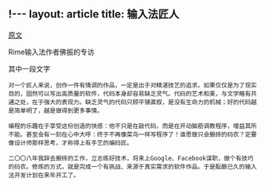 !---
layout: article
title: 输入法匠人
---

[原文](https://www.ituring.com.cn/article/118072)

Rime输入法作者佛振的专访

其中一段文字

```
对一个匠人来说，创作一件有情调的作品，一定是出于对精湛技艺的追求。如果仅仅是为了现实目的，固然可以写出高质量的软件，代码本身却容易缺乏灵气。代码的艺术和美，与文学略有共通之处，在于强大的表现力。缺乏灵气的代码只顾平铺直叙，是没有生命力的机械；好的代码越是简单明了，越是做得到更多事情。

编程的乐趣在于享受这份创造的快感：他不只是在敲代码，而是在开动脑筋调教程序，增益其所不能。甚至会有一刻在心中大呼：终于不再像菜鸟一样写程序了！谁愿做只会搬砖的码农？定要像设计师那样思考，才称得上有手艺的编码匠。

二〇〇八年我辞去搬砖的工作，立志练好技术，将来上Google、Facebook谋职，做个有技巧的码农。修炼的方式，就是完成一个有挑战、来源于真实需求的软件作品。于是酝酿已久的输入法开发计划在来年开工了。
```
